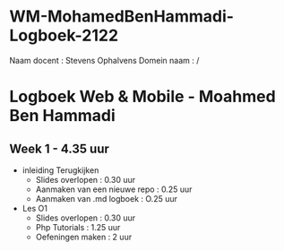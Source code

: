 # WM-MohamedBenHammadi-Logboek-2122
Naam docent : Stevens Ophalvens
Domein naam : /

# Logboek Web & Mobile - Moahmed Ben Hammadi


## Week 1 - 4.35 uur

*  inleiding Terugkijken
    * Slides overlopen : 0.30 uur
    * Aanmaken van een nieuwe repo : 0.25 uur
    * Aanmaken van .md logboek : O.25 uur
*  Les O1
    * Slides overlopen : 0.30 uur
    * Php Tutorials : 1.25 uur
    * Oefeningen maken : 2 uur
